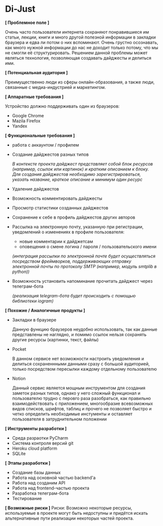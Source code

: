 # Di-Just
**[ Проблемное поле ]**

Очень часто пользователи интернета сохраняют понравившиеся им статьи, лекции, книги и много другой полезной информации в закладки браузера и едва ли потом о них вспоминают. Очень грустно осознавать, как много нужной информации до нас не доходит только потому, что мы не смогли её структурировать. Решением данной проблемы может являться технология, позволяющая создавать дайджесты и делиться ими.

**[ Потенциальная аудитория ]**

Преимущественно люди из сферы онлайн-образования, а также люди, связанные с медиа-индустрией и маркетингом.

**[ Аппаратные требования ]**

Устройство должно поддерживать один из браузеров:
- Google Chrome
- Mazila Firefox
- Yandex

**[ Функциональные требования ]**
- работа с аккаунтом / профилем
- Создание дайджестов разных типов

  *В контексте проекта дайджест представляет собой блок ресурсов (например, ссылок или картинок) и кратким описанием к блоку. Для создания дайджестов необходимо зарегистрироваться, указать название, краткое описание и минимум один ресурс*
  
- Удаление дайджестов
- Возможность комментировать дайджесты
- Просмотр статистики созданных дайджестов
- Сохранение к себе в профиль дайджестов других авторов
- Рассылка на электронную почту, указанную при регистрации, уведомлений о изменениях в профиле пользователя:
  - новые комментарии к дайджетсам
  - оповещения о смене логина / пароля / пользовательского имени
  
  *(интеграция рассылки по электронной почте будет осуществляться посредством фреймворков,
  поддерживающих отправку электронной почты по протоколу SMTP (например, модуль smtplib в python))*
  
- Возможность установить напоминание прочитать дайджест через телеграм-бота

  *(реализация telegram-бота будет происходить с помощью библиотеки iogram)*


**[ Похожие / Аналогичные продукты ]**
- Закладки в браузере

  Данную функцию браузеров неудобно использовать, так как данные представлены не наглядно,
  и помимо ссылок нельзя сохранять другие ресурсы (картинки, текст, файлы)
  
- Pocket

  В данном сервисе нет возможности настроить уведомления и делиться сохраненнными данными сразу с большой аудиторией,
  только посредством пересылки каждому отдельному пользователю
  
- Notion

  Данный сервис является мощным инструментом для создания заметок разных типов,
  однако у него сложный функционал и пользователю трудно с перовго раза разобраться,
  как правильно взаимодействовать с приложением, многообразие всевозможных видов списков, шрифтов, таблиц и прочего
  не позволяет быстро и четко определить необходимые инстументы и оставляет пользователя в затруднительном положении

**[ Инструменты разработки ]** 
- Среда разраотки PyCharm
- Cистема контроля версий git
- Heroku cloud platform
- SQLite

**[ Этапы разработки ]**
- Создание базы данных
- Работа над основной частью backend'a
- Работа над созданим API
- Работа над frontend-частью проекта
- Разработка телеграм-бота
- Тестирование

**[ Возможные риски ]**
Риски:
Возможно некоторые ресурсы, используемые в проекте могут быть недоступны и придётся искать альтернативные пути реализации некоторых частей проекта. 
